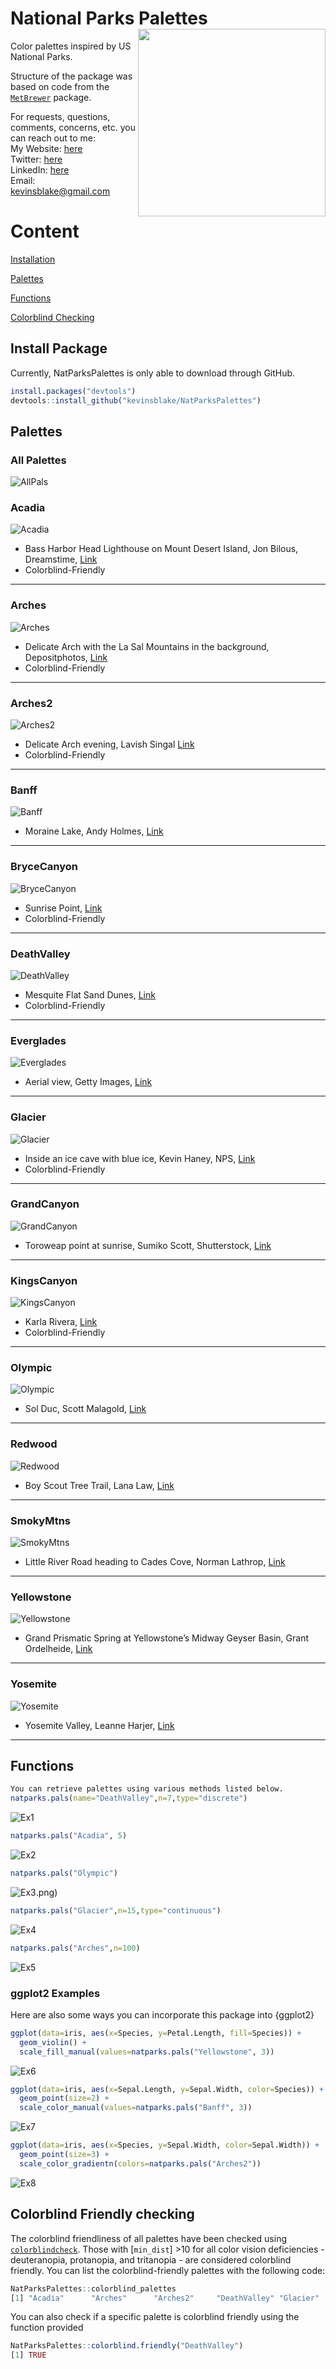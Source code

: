 # National Parks Palettes <img align="right" src="https://github.com/kevinsblake/NatParksPalettes/blob/main/photos/hex/hex.png" width=300>
Color palettes inspired by US National Parks.

Structure of the package was based on code from the [`MetBrewer`](https://github.com/BlakeRMills/MetBrewer) package. 

For requests, questions, comments, concerns, etc. you can reach out to me:<br />
My Website: [here](https://www.kevinsblake.com)<br /> Twitter: [here](https://twitter.com/kevinsblake)<br /> LinkedIn: [here](https://www.linkedin.com/in/kevinsblake/) <br />Email: kevinsblake@gmail.com

# Content
[Installation](#install-package)

[Palettes](#palettes)

[Functions](#functions)

[Colorblind Checking](#colorblind-friendly-checking)

## Install Package
Currently, NatParksPalettes is only able to download through GitHub.
```r
install.packages("devtools")
devtools::install_github("kevinsblake/NatParksPalettes")
```

## Palettes

### All Palettes
![AllPals](https://github.com/kevinsblake/NatParksPalettes/blob/main/photos/examples/allpalettes.png)

### Acadia
![Acadia](https://github.com/kevinsblake/NatParksPalettes/blob/main/photos/Acadia.png)
- Bass Harbor Head Lighthouse on Mount Desert Island, Jon Bilous, Dreamstime, [Link](https://kids.nationalgeographic.com/nature/article/acadia)
-  Colorblind-Friendly
***

### Arches
![Arches](https://github.com/kevinsblake/NatParksPalettes/blob/main/photos/Arches.png)
- Delicate Arch with the La Sal Mountains in the background, Depositphotos, [Link](https://www.myutahparks.com/parks/arches-national-park/)
-  Colorblind-Friendly
***

### Arches2
![Arches2](https://github.com/kevinsblake/NatParksPalettes/blob/main/photos/Arches2.png)
- Delicate Arch evening, Lavish Singal [Link](http://sharetheexperience.org/entry/36171904-Arches%20National%20Park)
-  Colorblind-Friendly
***

### Banff
![Banff](https://github.com/kevinsblake/NatParksPalettes/blob/main/photos/Banff.png)
- Moraine Lake, Andy Holmes, [Link](https://unsplash.com/photos/XZ8AiqUcbD8)
***

### BryceCanyon
![BryceCanyon](https://github.com/kevinsblake/NatParksPalettes/blob/main/photos/BryceCanyon.png)
- Sunrise Point, [Link](https://www.brycecanyoncountry.com/bryce-canyon-history/)
-  Colorblind-Friendly
***

### DeathValley
![DeathValley](https://github.com/kevinsblake/NatParksPalettes/blob/main/photos/DeathValley.png)
- Mesquite Flat Sand Dunes, [Link](https://travelnevada.com/parks-recreational-areas/death-valley-national-park/)
-  Colorblind-Friendly
***

### Everglades
![Everglades](https://github.com/kevinsblake/NatParksPalettes/blob/main/photos/Everglades.png)
- Aerial view, Getty Images, [Link]()
***

### Glacier
![Glacier](https://github.com/kevinsblake/NatParksPalettes/blob/main/photos/Glacier.png)
- Inside an ice cave with blue ice, Kevin Haney, NPS, [Link](https://www.nationalgeographic.com/travel/article/more-than-a-quarter-of-this-national-park-is-covered-in-glaciers)
-  Colorblind-Friendly
***

### GrandCanyon
![GrandCanyon](https://github.com/kevinsblake/NatParksPalettes/blob/main/photos/GrandCanyon.png)
- Toroweap point at sunrise, Sumiko Scott, Shutterstock, [Link]()
***

### KingsCanyon
![KingsCanyon](https://github.com/kevinsblake/NatParksPalettes/blob/main/photos/KingsCanyon.png)
- Karla Rivera, [Link](http://sharetheexperience.org/entry/35660608-Sequoia%20and%20Kings%20Canyon%20National%20Parks)
-  Colorblind-Friendly
***

### Olympic
![Olympic](https://github.com/kevinsblake/NatParksPalettes/blob/main/photos/Olympic.png)
- Sol Duc, Scott Malagold, [Link](http://sharetheexperience.org/entry/35701870-Olympic%20National%20Park)
***

### Redwood
![Redwood](https://github.com/kevinsblake/NatParksPalettes/blob/main/photos/Redwood.png)
- Boy Scout Tree Trail, Lana Law, [Link](https://www.planetware.com/california/best-hikes-in-redwood-national-and-state-parks-us-ca-268.htm)
***

### SmokyMtns
![SmokyMtns](https://github.com/kevinsblake/NatParksPalettes/blob/main/photos/SmokyMtns.png)
-  Little River Road heading to Cades Cove, Norman Lathrop, [Link](http://sharetheexperience.org/entry/35799330-Great%20Smoky%20Mountains%20National%20Park)
***

### Yellowstone
![Yellowstone](https://github.com/kevinsblake/NatParksPalettes/blob/main/photos/Yellowstone.png)
- Grand Prismatic Spring at Yellowstone’s Midway Geyser Basin, Grant Ordelheide, [Link]()
***

### Yosemite
![Yosemite](https://github.com/kevinsblake/NatParksPalettes/blob/main/photos/Yosemite.png)
- Yosemite Valley, Leanne Harjer, [Link]()
***

## Functions
```r
You can retrieve palettes using various methods listed below.
natparks.pals(name="DeathValley",n=7,type="discrete")
```
![Ex1](https://github.com/kevinsblake/NatParksPalettes/blob/main/photos/examples/example_01.png)

```r
natparks.pals("Acadia", 5)
```
![Ex2](https://github.com/kevinsblake/NatParksPalettes/blob/main/photos/examples/example_02.png)


```r
natparks.pals("Olympic")
```
![Ex3](https://github.com/kevinsblake/NatParksPalettes/blob/main/photos/examples/example_03.png).png)


```r
natparks.pals("Glacier",n=15,type="continuous")
```
![Ex4](https://github.com/kevinsblake/NatParksPalettes/blob/main/photos/examples/example_04.png)

```r
natparks.pals("Arches",n=100)
```
![Ex5](https://github.com/kevinsblake/NatParksPalettes/blob/main/photos/examples/example_05.png)

### ggplot2 Examples

Here are also some ways you can incorporate this package into {ggplot2}

```r
ggplot(data=iris, aes(x=Species, y=Petal.Length, fill=Species)) +
  geom_violin() +
  scale_fill_manual(values=natparks.pals("Yellowstone", 3))
```
![Ex6](https://github.com/kevinsblake/NatParksPalettes/blob/main/photos/examples/example_06.png)

```r
ggplot(data=iris, aes(x=Sepal.Length, y=Sepal.Width, color=Species)) +
  geom_point(size=2) +
  scale_color_manual(values=natparks.pals("Banff", 3))
```
![Ex7](https://github.com/kevinsblake/NatParksPalettes/blob/main/photos/examples/example_07.png)

```r
ggplot(data=iris, aes(x=Species, y=Sepal.Width, color=Sepal.Width)) +
  geom_point(size=3) +
  scale_color_gradientn(colors=natparks.pals("Arches2"))
```
![Ex8](https://github.com/kevinsblake/NatParksPalettes/blob/main/photos/examples/example_08.png)


## Colorblind Friendly checking
The colorblind friendliness of all palettes have been checked using [`colorblindcheck`](https://github.com/Nowosad/colorblindcheck). Those with [`min_dist`] >10 for all color vision deficiencies - deuteranopia, protanopia, and tritanopia - are considered colorblind friendly.
You can list the colorblind-friendly palettes with the following code:
```r
NatParksPalettes::colorblind_palettes
[1] "Acadia"      "Arches"      "Arches2"     "DeathValley" "Glacier"     "KingsCanyon"
```

You can also check if a specific palette is colorblind friendly using the function provided
```r
NatParksPalettes::colorblind.friendly("DeathValley")
[1] TRUE
```
